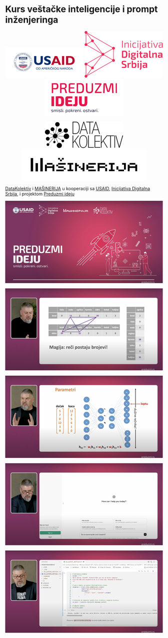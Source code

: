 # Kurs veštačke inteligencije i prompt inženjeringa

<p align="center">
  <img src="_logo/USAID_Logo.png" alt="USAID Logo" width="250">
  <img src="_logo/IDS-Logo.png" alt="IDS Logo" width="250">
  <img src="_logo/PI_Logo.png" alt="PI Logo" width="250">
</p>

<p align="center">
  <img src="_logo/DK_Logo.png" alt="USAID Logo" width="250">
  <img src="_logo/MACHINERY_Logo.png" alt="IDS Logo" width="400">
</p>

[DataKolektiv](http://www.datakolektiv.com/app_direct/DataKolektivServer/) i [MAŠINERIJA](https://www.linkedin.com/company/machineryorg/) u kooperaciji sa [USAID](https://www.usaid.gov/sr/serbia), [Inicijativa Digitalna Srbija](https://www.dsi.rs/), i projektom [Preduzmi ideju](https://www.preduzmi.rs/)

[![Intro - Uvod u veštačku inteligenciju (AI) i prompt inženjering](_img/pe_video_00.png)](https://www.youtube.com/watch?v=JyacSRLn8mA&list=PLnd-X8kHeffVWZLQCtDmegHGpTeVVa2Cn&index=1)

[![Uvod u veštačku inteligenciju (AI) i prompt inženjering - I deo](_img/pe_video_01.png)](https://www.youtube.com/watch?v=X0Js3vl-RLc&list=PLnd-X8kHeffVWZLQCtDmegHGpTeVVa2Cn&index=2)

[![Uvod u veštačku inteligenciju (AI) i prompt inženjering - II deo](_img/pe_video_02.png)](https://www.youtube.com/watch?v=B9Vu4v0GLbQ&list=PLnd-X8kHeffVWZLQCtDmegHGpTeVVa2Cn&index=3)

[![Uvod u veštačku inteligenciju (AI) i prompt inženjering - III deo](_img/pe_video_03.png)](https://www.youtube.com/watch?v=Em2lydCdMmE&list=PLnd-X8kHeffVWZLQCtDmegHGpTeVVa2Cn&index=4)

[![Uvod u veštačku inteligenciju (AI) i prompt inženjering - IV deo](_img/pe_video_04.png)](https://www.youtube.com/watch?v=3KgbttlmkjY&list=PLnd-X8kHeffVWZLQCtDmegHGpTeVVa2Cn&index=5)


